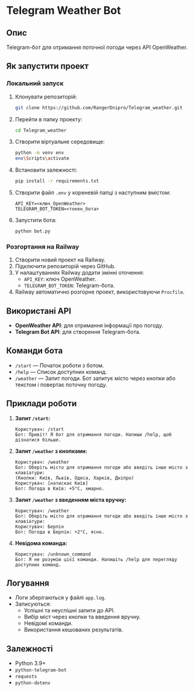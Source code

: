 # Telegram Weather Bot

## Опис
Telegram-бот для отримання поточної погоди через API OpenWeather.

## Як запустити проект

### Локальний запуск
1. Клонувати репозиторій:
   ```bash
   git clone https://github.com/RangerDnipro/Telegram_weather.git
   ```
2. Перейти в папку проекту:
   ```bash
   cd Telegram_weather
   ```
3. Створити віртуальне середовище:
   ```bash
   python -m venv env
   env\Scripts\activate
   ```
4. Встановити залежності:
   ```bash
   pip install -r requirements.txt
   ```
5. Створити файл `.env` у кореневій папці з наступним вмістом:
   ```plaintext
   API_KEY=<ключ_OpenWeather>
   TELEGRAM_BOT_TOKEN=<токен_бота>
   ```
6. Запустити бота:
   ```bash
   python bot.py
   ```

### Розгортання на Railway
1. Створити новий проект на Railway.
2. Підключити репозиторій через GitHub.
3. У налаштуваннях Railway додати змінні оточення:
   - `API_KEY`: ключ OpenWeather.
   - `TELEGRAM_BOT_TOKEN`: Telegram-бота.
4. Railway автоматично розгорне проект, використовуючи `Procfile`.

## Використані API
- **OpenWeather API**: для отримання інформації про погоду.
- **Telegram Bot API**: для створення Telegram-бота.

## Команди бота
- `/start` — Початок роботи з ботом.
- `/help` — Список доступних команд.
- `/weather` — Запит погоди. Бот запитує місто через кнопки або текстом і повертає поточну погоду.

## Приклади роботи
1. **Запит `/start`:**
   ```
   Користувач: /start
   Бот: Привіт! Я бот для отримання погоди. Напиши /help, щоб дізнатися більше.
   ```

2. **Запит `/weather` з кнопками:**
   ```
   Користувач: /weather
   Бот: Оберіть місто для отримання погоди або введіть інше місто з клавіатури:
   (Кнопки: Київ, Львів, Одеса, Харків, Дніпро)
   Користувач: [натискає Київ]
   Бот: Погода в Київ: +5°C, хмарно.
   ```

3. **Запит `/weather` з введенням міста вручну:**
   ```
   Користувач: /weather
   Бот: Оберіть місто для отримання погоди або введіть інше місто з клавіатури:
   Користувач: Берлін
   Бот: Погода в Берлін: +2°C, ясно.
   ```

4. **Невідома команда:**
   ```
   Користувач: /unknown_command
   Бот: Я не розумію цієї команди. Напишіть /help для перегляду доступних команд.
   ```

## Логування
- Логи зберігаються у файлі `app.log`.
- Записуються:
  - Успішні та неуспішні запити до API.
  - Вибір міст через кнопки та введення вручну.
  - Невідомі команди.
  - Використання кешованих результатів.

## Залежності
- Python 3.9+
- `python-telegram-bot`
- `requests`
- `python-dotenv`
